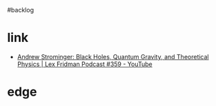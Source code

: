 #backlog 

# link
- [Andrew Strominger: Black Holes, Quantum Gravity, and Theoretical Physics | Lex Fridman Podcast #359 - YouTube](https://www.youtube.com/watch?v=y3cw_9ELpQw)

# edge